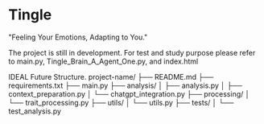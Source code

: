 # Tingle
"Feeling Your Emotions, Adapting to You."


The project is still in development. 
For test and study purpose please refer to 
  main.py, 
  Tingle_Brain_A_Agent_One.py, and
  index.html
  









IDEAL Future Structure. 
project-name/
├── README.md
├── requirements.txt
├── main.py
├── analysis/
│   ├── analysis.py
│   ├── context_preparation.py
│   └── chatgpt_integration.py
├── processing/
│   └── trait_processing.py
├── utils/
│   └── utils.py
├── tests/
│   └── test_analysis.py

